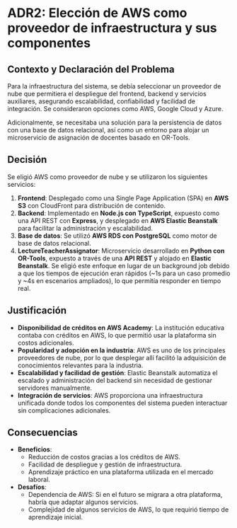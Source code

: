 # ADR2: Elección de AWS como proveedor de infraestructura y sus componentes

## Contexto y Declaración del Problema

Para la infraestructura del sistema, se debía seleccionar un proveedor de nube que permitiera el despliegue del frontend, backend y servicios auxiliares, asegurando escalabilidad, confiabilidad y facilidad de integración. Se consideraron opciones como AWS, Google Cloud y Azure.

Adicionalmente, se necesitaba una solución para la persistencia de datos con una base de datos relacional, así como un entorno para alojar un microservicio de asignación de docentes basado en OR-Tools.

## Decisión

Se eligió AWS como proveedor de nube y se utilizaron los siguientes servicios:

1. **Frontend**: Desplegado como una Single Page Application (SPA) en **AWS S3** con CloudFront para distribución de contenido.
2. **Backend**: Implementado en **Node.js con TypeScript**, expuesto como una API REST con **Express**, y desplegado en **AWS Elastic Beanstalk** para facilitar la administración y escalabilidad.
3. **Base de datos**: Se utilizó **AWS RDS con PostgreSQL** como motor de base de datos relacional.
4. **LectureTeacherAssignator**: Microservicio desarrollado en **Python con OR-Tools**, expuesto a través de una **API REST** y alojado en **Elastic Beanstalk**. Se eligió este enfoque en lugar de un background job debido a que los tiempos de ejecución eran rápidos (~1s para un caso promedio y ~4s en escenarios ampliados), lo que permitía responder en tiempo real.

## Justificación

- **Disponibilidad de créditos en AWS Academy**: La institución educativa contaba con créditos en AWS, lo que permitió usar la plataforma sin costos adicionales.
- **Popularidad y adopción en la industria**: AWS es uno de los principales proveedores de nube, por lo que desplegar allí facilitó la adquisición de conocimientos relevantes para la industria.
- **Escalabilidad y facilidad de gestión**: Elastic Beanstalk automatiza el escalado y administración del backend sin necesidad de gestionar servidores manualmente.
- **Integración de servicios**: AWS proporciona una infraestructura unificada donde todos los componentes del sistema pueden interactuar sin complicaciones adicionales.

## Consecuencias

- **Beneficios**:
  - Reducción de costos gracias a los créditos de AWS.
  - Facilidad de despliegue y gestión de infraestructura.
  - Aprendizaje práctico en una plataforma utilizada en el mercado laboral.
- **Desafíos**:
  - Dependencia de AWS: Si en el futuro se migrara a otra plataforma, habría que adaptar algunos servicios.
  - Complejidad de algunos servicios de AWS, lo que requirió tiempo de aprendizaje inicial.
